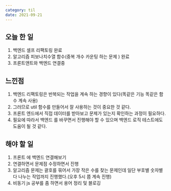 ```yaml
---
category: til
date: 2021-09-21
---
```


## 오늘 한 일

1. 백엔드 셀프 리팩토링 완료
2. 알고리즘 피보나치수열 함수(중복 개수 카운팅 하는 문제 ) 완료
3. 프론트앤트와 백엔드 연결중

## 느낀점

1. 백엔드 리팩토링은 반복되는 작업을 계속 하는 경향이 있다(똑같은 기능 똑같은 함수 계속 사용)
2. 그러므로 util 함수를 만들어서 잘 사용하는 것이 중요한 것 같다.
3. 프론트 엔드에서 직접 데이터를 받아보고 문제가 있는지 확인하는 과정이 필요하다.
4. 필요에 따라서 백엔드 를 바꾸면서 진행해야 할 수 있으며 백엔드 로직 테스트에도 도움이 될 것 같다.

## 해야 할 일

1. 프론트 에 백엔드 연결해보기
2. 연결하면서 문제점 수정하면서 진행
3. 알고리즘 문제는 괄호를 묶어서 가장 작은 수를 찾는 문제인데 일단 부호별 숫자별 다 나누는 작업까지 진행했다.(오후 5시 쯤 계속 진행)
4. 비동기 js 공부를 좀 하면서 용어 정리 및 블로깅
